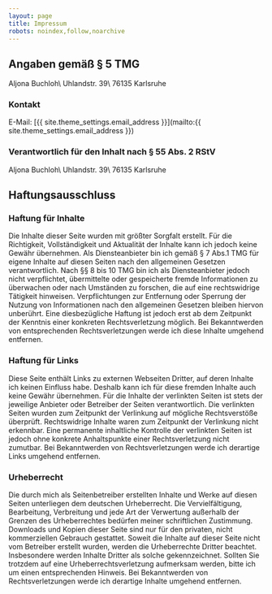 ```yaml
---
layout: page
title: Impressum
robots: noindex,follow,noarchive
---
```


## Angaben gemäß § 5 TMG

Aljona Buchloh\\
Uhlandstr. 39\\
76135 Karlsruhe

### Kontakt
E-Mail: [{{ site.theme_settings.email_address }}](mailto:{{ site.theme_settings.email_address }})

### Verantwortlich für den Inhalt nach § 55 Abs. 2 RStV

Aljona Buchloh\\
Uhlandstr. 39\\
76135 Karlsruhe

## Haftungsausschluss

### Haftung für Inhalte

Die Inhalte dieser Seite wurden mit größter Sorgfalt erstellt. Für die
Richtigkeit, Vollständigkeit und Aktualität der Inhalte kann ich jedoch keine
Gewähr übernehmen. Als Diensteanbieter bin ich gemäß § 7 Abs.1 TMG für eigene
Inhalte auf diesen Seiten nach den allgemeinen Gesetzen verantwortlich. Nach §§
8 bis 10 TMG bin ich als Diensteanbieter jedoch nicht verpflichtet,
übermittelte oder gespeicherte fremde Informationen zu überwachen oder nach
Umständen zu forschen, die auf eine rechtswidrige Tätigkeit hinweisen.
Verpflichtungen zur Entfernung oder Sperrung der Nutzung von Informationen nach
den allgemeinen Gesetzen bleiben hiervon unberührt. Eine diesbezügliche Haftung
ist jedoch erst ab dem Zeitpunkt der Kenntnis einer konkreten Rechtsverletzung
möglich. Bei Bekanntwerden von entsprechenden Rechtsverletzungen werde ich
diese Inhalte umgehend entfernen.

### Haftung für Links

Diese Seite enthält Links zu externen Webseiten Dritter, auf deren Inhalte ich
keinen Einfluss habe. Deshalb kann ich für diese fremden Inhalte auch keine
Gewähr übernehmen. Für die Inhalte der verlinkten Seiten ist stets der jeweilige
Anbieter oder Betreiber der Seiten verantwortlich. Die verlinkten Seiten wurden
zum Zeitpunkt der Verlinkung auf mögliche Rechtsverstöße überprüft.
Rechtswidrige Inhalte waren zum Zeitpunkt der Verlinkung nicht erkennbar. Eine
permanente inhaltliche Kontrolle der verlinkten Seiten ist jedoch ohne konkrete
Anhaltspunkte einer Rechtsverletzung nicht zumutbar. Bei Bekanntwerden von
Rechtsverletzungen werde ich derartige Links umgehend entfernen.

### Urheberrecht

Die durch mich als Seitenbetreiber erstellten Inhalte und Werke auf diesen Seiten
unterliegen dem deutschen Urheberrecht. Die Vervielfältigung, Bearbeitung,
Verbreitung und jede Art der Verwertung außerhalb der Grenzen des Urheberrechtes
bedürfen meiner schriftlichen Zustimmung.
Downloads und Kopien dieser Seite sind nur für den privaten, nicht kommerziellen
Gebrauch gestattet. Soweit die Inhalte auf dieser Seite nicht vom Betreiber
erstellt wurden, werden die Urheberrechte Dritter beachtet. Insbesondere werden
Inhalte Dritter als solche gekennzeichnet. Sollten Sie trotzdem auf eine
Urheberrechtsverletzung aufmerksam werden, bitte ich um einen entsprechenden
Hinweis. Bei Bekanntwerden von Rechtsverletzungen werde ich derartige Inhalte
umgehend entfernen.

